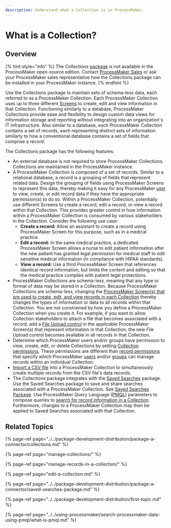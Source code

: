```yaml
---
description: Understand what a Collection is in ProcessMaker.
---
```


# What is a Collection?

## Overview

{% hint style="info" %}
The Collections [package](../../package-development-distribution/first-topic.md) is not available in the ProcessMaker open-source edition. Contact [ProcessMaker Sales](https://www.processmaker.com/contact/) or ask your ProcessMaker sales representative how the Collections package can be installed in your ProcessMaker instance.
{% endhint %}

Use the Collections package to maintain sets of schema-less data, each referred to as a ProcessMaker Collection. Each ProcessMaker Collection uses up to three different [Screens](../../designing-processes/design-forms/what-is-a-form.md) to create, edit and view information in that Collection. Functioning similarly to a database, ProcessMaker Collections provide ease and flexibility to design custom data views for information storage and reporting without integrating into an organization's IT infrastructure. Also similar to a database, each ProcessMaker Collection contains a set of records, each representing distinct sets of information similarly to how a conventional database contains a set of fields that comprise a record.

The Collections package has the following features:

* An external database is not required to store ProcessMaker Collections. Collections are maintained in the ProcessMaker instance.
* A ProcessMaker Collection is composed of a set of records. Similar to a relational database, a record is a grouping of fields that represent related data. Design the grouping of fields using ProcessMaker Screens to represent this data, thereby making it easy for any ProcessMaker [user](../add-users/what-is-a-user.md) to view, create, or edit record data if they have the appropriate permission\(s\) to do so. Within a ProcessMaker Collection, potentially use different Screens to create a record, edit a record, or view a record within that Collection. This provides greater control in how information within a ProcessMaker Collection is consumed by various stakeholders in the Collection. Consider the following use case:
  * **Create a record:** Allow an assistant to create a record using ProcessMaker Screen for this purpose, such as in a medical practice.
  * **Edit a record:** In the same medical practice, a dedicated ProcessMaker Screen allows a nurse to edit patient information after the new patient has granted legal permission for medical staff to edit sensitive medical information \(in compliance with HIPAA standards\).
  * **View a record:** Use a third ProcessMaker Screen that references identical record information, but limits the content and editing so that the medical practice complies with patient legal protections.
* ProcessMaker Collections are schema-less, meaning that any type or format of data may be stored in a Collection. Because ProcessMaker Collections are schema-less, changing the [ProcessMaker Screen\(s\) that are used to create, edit, and view records in each Collection](manage-collections/create-a-new-collection.md#overview) thereby changes the types of information or data to all records within that Collection. You are not constrained by how you define a ProcessMaker Collection when you create it. For example, if you want to allow Collection stakeholders to attach a file that becomes associated with a record, add a [File Upload control](../../designing-processes/design-forms/screens-builder/control-descriptions/file-upload-control-settings.md) in the applicable ProcessMaker Screen\(s\) that represent information in that Collection; the new File Upload control becomes available in all records in that Collection.
* Determine which ProcessMaker users and/or groups have permission to view, create, edit, or delete Collections by setting [Collection permissions](../permission-descriptions-for-users-and-groups.md#collections). These permissions are different than [record permissions](manage-collections/configure-a-collection.md#configure-record-level-permissions-for-users) that specify which ProcessMaker [users](../add-users/what-is-a-user.md) and/or [groups](../assign-groups-to-users/what-is-a-group.md) can manage records within an individual Collection.
* [Import a CSV file](manage-records-in-a-collection/create-multiple-collection-records-from-a-csv-file.md) into a ProcessMaker Collection to simultaneously create multiple records from the CSV file's data records.
* The Collections package integrates with the [Saved Searches](../../using-processmaker/save-and-share-request-and-task-related-searches/what-is-a-saved-search.md) package. Use the Saved Searches package to save and share searches associated with a ProcessMaker Collection. See [Saved Searches Package](../../package-development-distribution/package-a-connector/saved-searches-package.md). Use ProcessMaker Query Language \([PMQL](../../using-processmaker/search-processmaker-data-using-pmql/what-is-pmql.md)\) parameters to compose queries to [search for record information in a Collection](manage-records-in-a-collection/search-for-a-record-in-a-collection.md#search-records-in-a-processmaker-collection). Furthermore, changes to a ProcessMaker Collection may then be applied to Saved Searches associated with that Collection.

## Related Topics

{% page-ref page="../../package-development-distribution/package-a-connector/collections.md" %}

{% page-ref page="manage-collections/" %}

{% page-ref page="manage-records-in-a-collection/" %}

{% page-ref page="edit-a-collection.md" %}

{% page-ref page="../../package-development-distribution/package-a-connector/saved-searches-package.md" %}

{% page-ref page="../../package-development-distribution/first-topic.md" %}

{% page-ref page="../../using-processmaker/search-processmaker-data-using-pmql/what-is-pmql.md" %}

